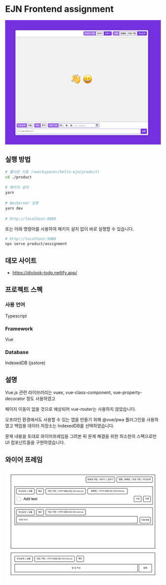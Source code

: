 # EJN Frontend assignment

![ 스크린샷 ](/etc/screenshot.png)

## 실행 방법

```bash
# 폴더로 이동 (<workspace>/hello-ejn/product)
cd ./product

# 패키지 설치
yarn

# devServer 실행
yarn dev

# http://localhost:8080
```

또는 아래 명령어를 사용하여 패키지 설치 없이 바로 실행할 수 있습니다.

```bash
# http://localhost:5000
npx serve product/assignment
```

## 데모 사이트

- https://divlook-todo.netlify.app/

## 프로젝트 스펙

### 사용 언어

Typescript

### Framework

Vue

### Database

IndexedDB (jsstore)

## 설명

Vue.js 관련 라이브러리는 vuex, vue-class-component, vue-property-decorator 정도 사용하였고

페이지 이동이 없을 것으로 예상되어 vue-router는 사용하지 않았습니다.

오프라인 환경에서도 사용할 수 있는 앱을 만들기 위해 @vue/pwa 플러그인을 사용하였고 백업용 데이터 저장소는 IndexedDB를 선택하였습니다.

문제 내용을 토대로 와이어프레임을 그려본 뒤 문제 해결을 위한 최소한의 스펙으로만 UI 컴포넌트들을 구현하였습니다.

## 와이어 프레임

![ 와이어 프레임 ](/etc/wireframe.png)
